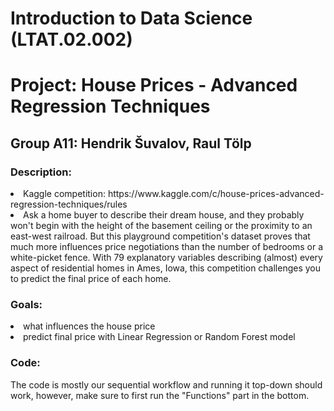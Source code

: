 # Introduction to Data Science (LTAT.02.002)
# Project: House Prices - Advanced Regression Techniques
## Group A11: Hendrik Šuvalov, Raul Tölp

### Description:

<li>Kaggle competition: https://www.kaggle.com/c/house-prices-advanced-regression-techniques/rules

<li>Ask a home buyer to describe their dream house, and they probably won't begin with the height of the basement ceiling or the proximity to an east-west railroad. But this playground competition's dataset proves that much more influences price negotiations than the number of bedrooms or a white-picket fence. With 79 explanatory variables describing (almost) every aspect of residential homes in Ames, Iowa, this competition challenges you to predict the final price of each home.

### Goals:
<li>what influences the house price
<li>predict final price with Linear Regression or Random Forest model

  
  
  ### Code:
  
  The code is mostly our sequential workflow and running it top-down should work, however, make sure to first run the "Functions" part in the bottom.
  
